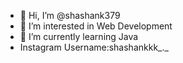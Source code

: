 - 👋 Hi, I’m @shashank379
- 👀 I’m interested in Web Development
- 🌱 I’m currently learning Java
-  Instagram Username:shashankkk_._

<!---
shashank379/shashank379 is a ✨ special ✨ repository because its `README.md` (this file) appears on your GitHub profile.
You can click the Preview link to take a look at your changes.
--->
